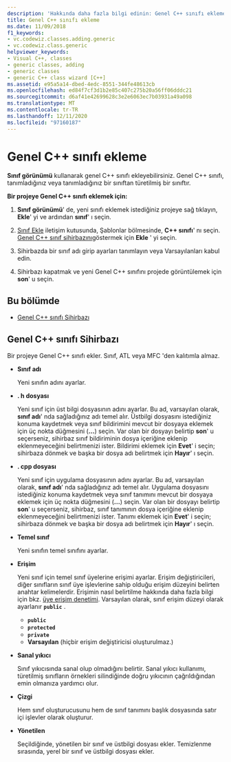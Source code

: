 ```yaml
---
description: 'Hakkında daha fazla bilgi edinin: Genel C++ sınıfı ekleme'
title: Genel C++ sınıfı ekleme
ms.date: 11/09/2018
f1_keywords:
- vc.codewiz.classes.adding.generic
- vc.codewiz.class.generic
helpviewer_keywords:
- Visual C++, classes
- generic classes, adding
- generic classes
- generic C++ class wizard [C++]
ms.assetid: e95a5a14-dbed-4edc-8551-344fe48613cb
ms.openlocfilehash: ed84f7cf3d1b2e85c407c275b20a56ff06dddc21
ms.sourcegitcommit: d6af41e42699628c3e2e6063ec7b03931a49a098
ms.translationtype: MT
ms.contentlocale: tr-TR
ms.lasthandoff: 12/11/2020
ms.locfileid: "97160187"
---
```

# <a name="add-a-generic-c-class"></a>Genel C++ sınıfı ekleme

**Sınıf görünümü** kullanarak genel C++ sınıfı ekleyebilirsiniz. Genel C++ sınıfı, tanımladığınız veya tanımladığınız bir sınıftan türetilmiş bir sınıftır.

**Bir projeye Genel C++ sınıfı eklemek için:**

1. **Sınıf görünümü**' de, yeni sınıfı eklemek istediğiniz projeye sağ tıklayın, **Ekle**' yi ve ardından **sınıf**' ı seçin.

1. [Sınıf Ekle](./adding-a-class-visual-cpp.md#add-class-dialog-box) iletişim kutusunda, Şablonlar bölmesinde, **C++ sınıfı**' nı seçin. [Genel C++ sınıf sihirbazını](#generic-c-class-wizard)göstermek için **Ekle** ' yi seçin.

1. Sihirbazda bir sınıf adı girip ayarları tanımlayın veya Varsayılanları kabul edin.

1. Sihirbazı kapatmak ve yeni Genel C++ sınıfını projede görüntülemek için **son**' u seçin.

## <a name="in-this-section"></a>Bu bölümde

- [Genel C++ sınıfı Sihirbazı](#generic-c-class-wizard)

## <a name="generic-c-class-wizard"></a>Genel C++ sınıfı Sihirbazı

Bir projeye Genel C++ sınıfı ekler. Sınıf, ATL veya MFC 'den kalıtımla almaz.

- **Sınıf adı**

  Yeni sınıfın adını ayarlar.

- **. h dosyası**

  Yeni sınıf için üst bilgi dosyasının adını ayarlar. Bu ad, varsayılan olarak, **sınıf adı**' nda sağladığınız adı temel alır. Üstbilgi dosyasını istediğiniz konuma kaydetmek veya sınıf bildirimini mevcut bir dosyaya eklemek için üç nokta düğmesini (**...**) seçin. Var olan bir dosyayı belirtip **son**' u seçerseniz, sihirbaz sınıf bildiriminin dosya içeriğine eklenip eklenmeyeceğini belirtmenizi ister. Bildirimi eklemek için **Evet**' i seçin; sihirbaza dönmek ve başka bir dosya adı belirtmek için **Hayır**' ı seçin.

- **. cpp dosyası**

  Yeni sınıf için uygulama dosyasının adını ayarlar. Bu ad, varsayılan olarak, **sınıf adı**' nda sağladığınız adı temel alır. Uygulama dosyasını istediğiniz konuma kaydetmek veya sınıf tanımını mevcut bir dosyaya eklemek için üç nokta düğmesini (**...**) seçin. Var olan bir dosyayı belirtip **son**' u seçerseniz, sihirbaz, sınıf tanımının dosya içeriğine eklenip eklenmeyeceğini belirtmenizi ister. Tanımı eklemek için **Evet**' i seçin; sihirbaza dönmek ve başka bir dosya adı belirtmek için **Hayır**' ı seçin.

- **Temel sınıf**

  Yeni sınıfın temel sınıfını ayarlar.

- **Erişim**

  Yeni sınıf için temel sınıf üyelerine erişimi ayarlar. Erişim değiştiricileri, diğer sınıfların sınıf üye işlevlerine sahip olduğu erişim düzeyini belirten anahtar kelimelerdir. Erişimin nasıl belirtilme hakkında daha fazla bilgi için bkz. [üye erişim denetimi](../cpp/member-access-control-cpp.md). Varsayılan olarak, sınıf erişim düzeyi olarak ayarlanır **`public`** .

  - **`public`**
  - **`protected`**
  - **`private`**
  - **Varsayılan** (hiçbir erişim değiştiricisi oluşturulmaz.)

- **Sanal yıkıcı**

  Sınıf yıkıcısında sanal olup olmadığını belirtir. Sanal yıkıcı kullanımı, türetilmiş sınıfların örnekleri silindiğinde doğru yıkıcının çağrıldığından emin olmanıza yardımcı olur.

- **Çizgi**

  Hem sınıf oluşturucusunu hem de sınıf tanımını başlık dosyasında satır içi işlevler olarak oluşturur.

- **Yönetilen**

  Seçildiğinde, yönetilen bir sınıf ve üstbilgi dosyası ekler. Temizlenme sırasında, yerel bir sınıf ve üstbilgi dosyası ekler.
